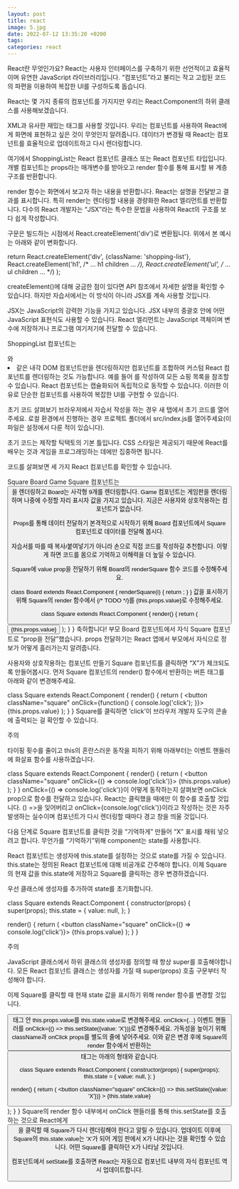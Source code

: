 ```yaml
---
layout: post
title: react
image: 5.jpg
date: 2022-07-12 13:35:20 +0200
tags:
categories: react
---
```

React란 무엇인가요?
React는 사용자 인터페이스를 구축하기 위한 선언적이고 효율적이며 유연한 JavaScript 라이브러리입니다. “컴포넌트”라고 불리는 작고 고립된 코드의 파편을 이용하여 복잡한 UI를 구성하도록 돕습니다.

React는 몇 가지 종류의 컴포넌트를 가지지만 우리는 React.Component의 하위 클래스를 사용해보겠습니다.

XML과 유사한 재밌는 태그를 사용할 것입니다. 우리는 컴포넌트를 사용하여 React에게 화면에 표현하고 싶은 것이 무엇인지 알려줍니다. 데이터가 변경될 때 React는 컴포넌트를 효율적으로 업데이트하고 다시 렌더링합니다.

여기에서 ShoppingList는 React 컴포넌트 클래스 또는 React 컴포넌트 타입입니다. 개별 컴포넌트는 props라는 매개변수를 받아오고 render 함수를 통해 표시할 뷰 계층 구조를 반환합니다.

render 함수는 화면에서 보고자 하는 내용을 반환합니다. React는 설명을 전달받고 결과를 표시합니다. 특히 render는 렌더링할 내용을 경량화한 React 엘리먼트를 반환합니다. 다수의 React 개발자는 “JSX”라는 특수한 문법을 사용하여 React의 구조를 보다 쉽게 작성합니다. <div /> 구문은 빌드하는 시점에서 React.createElement('div')로 변환됩니다. 위에서 본 예시는 아래와 같이 변화합니다.

return React.createElement('div', {className: 'shopping-list'},
  React.createElement('h1', /* ... h1 children ... */),
  React.createElement('ul', /* ... ul children ... */)
);

createElement()에 대해 궁금한 점이 있다면 API 참조에서 자세한 설명을 확인할 수 있습니다. 하지만 자습서에서는 이 방식이 아니라 JSX를 계속 사용할 것입니다.

JSX는 JavaScript의 강력한 기능을 가지고 있습니다. JSX 내부의 중괄호 안에 어떤 JavaScript 표현식도 사용할 수 있습니다. React 엘리먼트는 JavaScript 객체이며 변수에 저장하거나 프로그램 여기저기에 전달할 수 있습니다.

ShoppingList 컴포넌트는 <div />와 <li /> 같은 내각 DOM 컴포넌트만을 렌더링하지만 컴포넌트를 조합하여 커스텀 React 컴포넌트를 렌더링하는 것도 가능합니다. 예를 들어 <ShoppingList />를 작성하여 모든 쇼핑 목록을 참조할 수 있습니다. React 컴포넌트는 캡슐화되어 독립적으로 동작할 수 있습니다. 이러한 이유로 단순한 컴포넌트를 사용하여 복잡한 UI를 구현할 수 있습니다.

초기 코드 살펴보기
브라우저에서 자습서 작성을 하는 경우 새 탭에서 초기 코드를 열어주세요. 로컬 환경에서 진행하는 경우 프로젝트 폴더에서 src/index.js를 열어주세요(이 파일은 설정에서 다룬 적이 있습니다).

초기 코드는 제작할 틱택토의 기본 틀입니다. CSS 스타일은 제공되기 때문에 React를 배우는 것과 게임을 프로그래밍하는 데에만 집중하면 됩니다.

코드를 살펴보면 세 가지 React 컴포넌트를 확인할 수 있습니다.

Square
Board
Game
Square 컴포넌트는 <button>을 렌더링하고 Board는 사각형 9개를 렌더링합니다. Game 컴포넌트는 게임판을 렌더링하며 나중에 수정할 자리 표시자 값을 가지고 있습니다. 지금은 사용자와 상호작용하는 컴포넌트가 없습니다.

Props를 통해 데이터 전달하기
본격적으로 시작하기 위해 Board 컴포넌트에서 Square 컴포넌트로 데이터를 전달해 봅시다.

자습서를 따를 때 복사/붙여넣기가 아니라 손으로 직접 코드를 작성하길 추천합니다. 이렇게 하면 코드를 몸으로 기억하고 이해력을 더 높일 수 있습니다.

Square에 value prop을 전달하기 위해 Board의 renderSquare 함수 코드를 수정해주세요.

class Board extends React.Component {
  renderSquare(i) {
    return <Square value={i} />;
  }
}
값을 표시하기 위해 Square의 render 함수에서 {/* TODO */}를 {this.props.value}로 수정해주세요.

class Square extends React.Component {
  render() {
    return (
      <button className="square">
        {this.props.value}
      </button>
    );
  }
}
축하합니다! 부모 Board 컴포넌트에서 자식 Square 컴포넌트로 “prop을 전달”했습니다. props 전달하기는 React 앱에서 부모에서 자식으로 정보가 어떻게 흘러가는지 알려줍니다.

사용자와 상호작용하는 컴포넌트 만들기
Square 컴포넌트를 클릭하면 “X”가 체크되도록 만들어봅시다. 먼저 Square 컴포넌트의 render() 함수에서 반환하는 버튼 태그를 아래와 같이 변경해주세요.

class Square extends React.Component {
  render() {
    return (
      <button className="square" onClick={function() { console.log('click'); }}>
        {this.props.value}
      </button>
    );
  }
}
Square를 클릭하면 ‘click’이 브라우저 개발자 도구의 콘솔에 출력되는 걸 확인할 수 있습니다.

주의

타이핑 횟수를 줄이고 this의 혼란스러운 동작을 피하기 위해 아래부터는 이벤트 핸들러에 화살표 함수를 사용하겠습니다.

class Square extends React.Component {
 render() {
   return (
     <button className="square" onClick={() => console.log('click')}>
       {this.props.value}
     </button>
   );
 }
}
onClick={() => console.log('click')}이 어떻게 동작하는지 살펴보면 onClick prop으로 함수를 전달하고 있습니다. React는 클릭했을 때에만 이 함수를 호출할 것입니다. () =>을 잊어버리고 onClick={console.log('click')}이라고 작성하는 것은 자주 발생하는 실수이며 컴포넌트가 다시 렌더링할 때마다 경고 창을 띄울 것입니다.

다음 단계로 Square 컴포넌트를 클릭한 것을 “기억하게” 만들어 “X” 표시를 채워 넣으려고 합니다. 무언가를 “기억하기”위해 component는 state를 사용합니다.

React 컴포넌트는 생성자에 this.state를 설정하는 것으로 state를 가질 수 있습니다. this.state는 정의된 React 컴포넌트에 대해 비공개로 간주해야 합니다. 이제 Square의 현재 값을 this.state에 저장하고 Square를 클릭하는 경우 변경하겠습니다.

우선 클래스에 생성자를 추가하여 state를 초기화합니다.

class Square extends React.Component {
  constructor(props) {
    super(props);
    this.state = {
      value: null,
    };
  }

  render() {
    return (
      <button className="square" onClick={() => console.log('click')}>
        {this.props.value}
      </button>
    );
  }
}

주의

JavaScript 클래스에서 하위 클래스의 생성자를 정의할 때 항상 super를 호출해야합니다. 모든 React 컴포넌트 클래스는 생성자를 가질 때 super(props) 호출 구문부터 작성해야 합니다.

이제 Square를 클릭할 때 현재 state 값을 표시하기 위해 render 함수를 변경할 것입니다.

<button> 태그 안 this.props.value를 this.state.value로 변경해주세요.
onClick={...} 이벤트 핸들러를 onClick={() => this.setState({value: 'X'})}로 변경해주세요.
가독성을 높이기 위해 className과 onClick props를 별도의 줄에 넣어주세요.
이와 같은 변경 후에 Square의 render 함수에서 반환하는 <button> 태그는 아래의 형태와 같습니다.

class Square extends React.Component {
  constructor(props) {
    super(props);
    this.state = {
      value: null,
    };
  }

  render() {
    return (
      <button
        className="square"
        onClick={() => this.setState({value: 'X'})}
      >
        {this.state.value}
      </button>
    );
  }
}
Square의 render 함수 내부에서 onClick 핸들러를 통해 this.setState를 호출하는 것으로 React에게 <button>을 클릭할 때 Square가 다시 렌더링해야 한다고 알릴 수 있습니다. 업데이트 이후에 Square의 this.state.value는 'X'가 되어 게임 판에서 X가 나타나는 것을 확인할 수 있습니다. 어떤 Square를 클릭하던 X가 나타날 것입니다.

컴포넌트에서 setState를 호출하면 React는 자동으로 컴포넌트 내부의 자식 컴포넌트 역시 업데이트합니다.